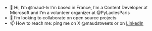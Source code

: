 - 👋 Hi, I’m @maud-lv I'm based in France, I'm a Content Developer at Microsoft and I'm a volunteer organizer at @PyLadiesParis
- 💞️ I’m looking to collaborate on open source projects
- 📫 How to reach me: ping me on X @maudstweets or on [LinkedIn](https://www.linkedin.com/in/maudlevy/)
